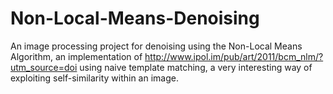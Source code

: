 # Non-Local-Means-Denoising
 An image processing project for denoising using the Non-Local Means Algorithm, an implementation of http://www.ipol.im/pub/art/2011/bcm_nlm/?utm_source=doi
 using naive template matching, a very interesting way of exploiting self-similarity within an image.
 
 
